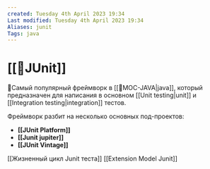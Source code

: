 ```yaml
---
created: Tuesday 4th April 2023 19:34
Last modified: Tuesday 4th April 2023 19:34
Aliases: junit
Tags: java
---
```


# [[📙JUnit]]

📌Самый популярный фреймворк в [[📙MOC-JAVA|java]], который предназначен для написания в основном [[Unit testing|unit]] и [[Integration testing|integration]] тестов.

Фреймворк разбит на несколько основных под-проектов:
- **[[JUnit Platform]]**
- **[[Junit jupiter]]**
- **[[JUnit Vintage]]**


[[Жизненный цикл Junit теста]]
[[Extension Model Junit]]
